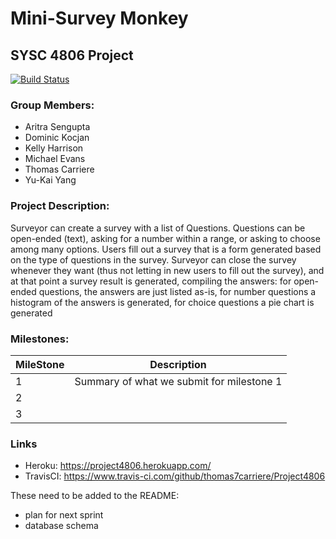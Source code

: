 <H1>Mini-Survey Monkey</H1>
<H2> SYSC 4806 Project</H2>

[![Build Status](https://www.travis-ci.com/thomas7carriere/Project4806.svg?branch=master)](https://www.travis-ci.com/thomas7carriere/Project4806)

<H3>Group Members:</H3>

 - Aritra Sengupta
 - Dominic Kocjan
 - Kelly Harrison
 - Michael Evans
 - Thomas Carriere
 - Yu-Kai Yang

<H3>Project Description:</H3>
Surveyor can create a survey with a list of Questions. Questions can be open-ended (text), asking for a number within a range, or asking to choose among many options.  Users fill out a survey that is a form generated based on the type of questions in the survey. Surveyor can close the survey whenever they want (thus not letting in new users to fill out the survey), and at that point a survey result is generated, compiling the answers: for open-ended questions, the answers are just listed as-is, for number questions a histogram of the answers is generated, for choice questions a pie chart is generated

<H3>Milestones:</H3>

| MileStone     | Description| 
| -----------|:-------------:| 
| 1             | Summary of what we submit for milestone 1| 
| 2             |      |  
| 3             |      |  

<H3>Links</H3>

- Heroku: https://project4806.herokuapp.com/
- TravisCI: https://www.travis-ci.com/github/thomas7carriere/Project4806
  
These need to be added to the README:
- plan for next sprint
- database schema 
